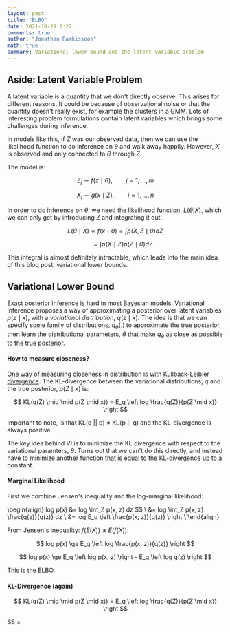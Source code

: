 ```yaml
---
layout: post
title: "ELBO"
date: 2021-10-29 2:22
comments: true
author: "Jonathan Ramkissoon"
math: true
summary: Variational lower bound and the latent variable problem 
---
```



## Aside: Latent Variable Problem 

A latent variable is a quantity that we don't directly observe. This arises for different reasons. It could be because of observational noise or that the quantity doesn't really exist, for example the clusters in a GMM. Lots of interesting problem formulations contain latent variables which brings some challenges during inference. 

In models like this, if $Z$ was our observed data, then we can use the likelihood function to do inference on $\theta$ and walk away happily. However, $X$ is observed and only connected to $\theta$ through $Z$. 

The model is: 

$$ Z_j \sim f(z \mid \theta), \qquad j = 1, ..., m $$

$$ X_i \sim g(x \mid Z), \qquad i = 1, ..., n $$

In order to do inference on $\theta$, we need the likelihood function, $L(\theta | X)$, which we can only get by introducing $Z$ and integrating it out. 

$$ L(\theta \mid X) \propto f(x \mid \theta) = \int p(X, Z \mid \theta) dZ $$

$$ \qquad = \int p(X \mid Z) p(Z \mid \theta) dZ $$


This integral is almost definitely intractable, which leads into the main idea of this blog post: variational lower bounds. 


## Variational Lower Bound

Exact posterior inference is hard in most Bayesian models. Variational inference proposes a way of approximating a posterior over latent variables, $p(z \mid x)$, with a _variational distribution_, $q(z \mid x)$. The idea is that we can specify some family of distributions, $q_{\theta}(.)$ to approximate the true posterior, then learn the distributional parameters, $\theta$ that make $q_{\theta}$ as close as possible to the true posterior. 

#### How to measure closeness? 

One way of measuring closeness in distribution is with [Kullback-Leibler divergence](https://en.wikipedia.org/wiki/Kullback–Leibler_divergence). The KL-divergence between the variational distributions, $q$ and the true posterior, $p(Z \mid x)$ is: 

$$ KL(q(Z) \mid \mid p(Z \mid x)) = E_q \left log \frac{q(Z)}{p(Z \mid x)} \right $$

Important to note, is that KL(q || p) $\ne$ KL(p || q) and the KL-divergence is always positive. 

The key idea behind VI is to minimize the KL divergence with respect to the variational paramters, $\theta$. Turns out that we can't do this directly, and instead have to minimize another function that is equal to the KL-divergence up to a constant. 


#### Marginal Likelihood

First we combine Jensen's inequality and the log-marginal likelihood: 

\begin{align} 
log p(x) &= log \int_Z p(x, z) dz $$ \\
&= log \int_Z p(x, z) \frac{q(z)}{q(z)} dz \\
&= log E_q \left \frac{p(x, z)}{q(z)} \right \\
\end{align}

From Jensen's inequality: $f(E(X)) \ge E(f(X))$:

$$ log p(x) \ge E_q \left log \frac{p(x, z)}{q(z)} \right $$

$$ log p(x) \ge E_q \left log p(x, z) \right - E_q \left log q(z) \right $$

This is the ELBO. 

#### KL-Divergence (again)

$$ KL(q(Z) \mid \mid p(Z \mid x)) = E_q \left log \frac{q(Z)}{p(Z \mid x)} \right $$

$$ = 